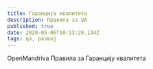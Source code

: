 ```yaml
---
title: Гаранција квалитета
description: Правила за QA
published: true
date: 2020-05-06T10:13:29.134Z
tags: qa, развој
---
```


OpenMandriva Правила за Гаранцију квалитета

